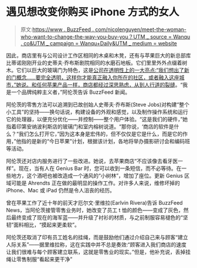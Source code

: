 # 遇见想改变你购买 iPhone 方式的女人

> 原文:[https://www . BuzzFeed . com/nicolenguyen/meet-the-woman-who-want-to-change-the-way-you-buy-you？UTM _ source = Wanqu . co&UTM _ campaign = Wanqu+Daily&UTM _ medium = website](https://www.buzzfeed.com/nicolenguyen/meet-the-woman-who-wants-to-change-the-way-you-buy-your?utm_source=wanqu.co&utm_campaign=Wanqu+Daily&utm_medium=website)

因此，商店里有与公司设计工作区相同的木桌和木凳，还有与苹果巨大的新总部库比蒂诺刚刚开业的史蒂夫·乔布斯剧院相同的水磨石地板。它们里里外外点缀着树木。它们以巨大的玻璃门为特色，这是[公司在透明性上的一大亮点:“我们想出了新的门概念……要完全透明，这样你才能真正融入你所在的社区，或者融入这座城市，”她说。和任何苹果产品一样，商店都经过深思熟虑，从](http://www.nytimes.com/2009/06/23/technology/23apple.html)[到人行道的裂缝](https://www.cultofmac.com/431031/check-out-the-crazy-attention-to-detail-at-apples-new-san-francisco-store/)。“我是一个品牌纯粹主义者，”阿伦茨告诉 BuzzFeed 新闻。

阿伦茨的零售方法可以追溯到已故创始人史蒂夫·乔布斯(Steve Jobs)对构建“整个小工具”的坚持——换句话说，构建设备的外观和感觉，以及制作操作系统和运行它的处理器，以便充分优化——并控制——整个用户体验。“这是我们的硬件，”她指着印第安纳波利斯店的玻璃门和室内榕树说道。“那你说，‘商店的软件是什么？“我们怎么打开它，”因为这本身是宏伟的，但不仅仅是它是什么，而是它的作用，”他指的是新的“今日苹果”计划，根据该计划，各地将举办摄影研讨会和编码班等活动。

阿伦茨还对店内服务进行了一些改进。她说，去苹果商店“不应该像去看牙医一样”。现在，当有人在 Genius Bar 时，您可以收到一条短信，而不必等待。在一些地方，这个酒吧也被改造成一个通风的“小树林”，增加了座位。更新 Genius 区域可能是 Ahrendts 正在做的最明显的操作工作。对许多人来说，维修坏掉的 iPhone、Mac 或 iPad 仍然是令人沮丧的经历。

曾在苹果工作了近十年的前天才厄尔文·里维拉(Earlvin Rivera)告诉 BuzzFeed News，当阿伦茨接管零售业务时，她改变了员工 t 恤的颜色——变成了灰色，然后最终变成了现在的海军蓝——并升级了衬衫的材质，与之前制服容易褪色的“坚韧”面料相比，“摸起来更柔软”。

阿伦茨还取消了印有员工姓名的挂绳，而是鼓励他们通过介绍自己来与顾客“建立人际关系”——据里维拉称，这在实践中并不总是奏效:“顾客进入我们商店的速度让我们很难与每个顾客建立联系，这就是零售业的现实。”但是，他补充说，丢掉挂绳让零售制服“看起来更干净”